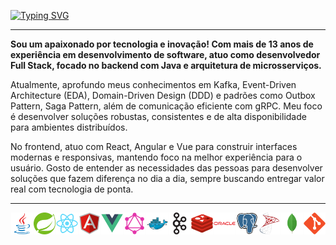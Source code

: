 [![Typing SVG](<https://readme-typing-svg.herokuapp.com?font=Fira+Code&size=24&pause=1000&color=00C9FF&center=true&vCenter=true&width=500&lines=Olá,+seja+muito+bem-vindo(a)!+👋>)](https://git.io/typing-svg)

---

**Sou um apaixonado por tecnologia e inovação! Com mais de 13 anos de experiência em desenvolvimento de software, atuo como desenvolvedor Full Stack, focado no backend com Java e arquitetura de microsserviços.**

Atualmente, aprofundo meus conhecimentos em Kafka, Event-Driven Architecture (EDA), Domain-Driven Design (DDD) e padrões como Outbox Pattern, Saga Pattern, além de comunicação eficiente com gRPC. Meu foco é desenvolver soluções robustas, consistentes e de alta disponibilidade para ambientes distribuídos.

No frontend, atuo com React, Angular e Vue para construir interfaces modernas e responsivas, mantendo foco na melhor experiência para o usuário. Gosto de entender as necessidades das pessoas para desenvolver soluções que fazem diferença no dia a dia, sempre buscando entregar valor real com tecnologia de ponta.

---

<div style="display: flex; justify-content: space-around; align-items: center;">

<img height="35" width="35" src="./assets/java.svg" alt="Java"/>
<img height="35" width="35" src="./assets/spring.svg" alt="Spring"/>
<img height="35" width="35" src="./assets/react.svg" alt="React"/>
<img height="35" width="35" src="./assets/angular.svg" alt="Angular"/>
<img height="35" width="35" src="./assets/vue.svg" alt="Vue"/>
<img height="35" width="35" src="./assets/graphql.svg" alt="GraphQL" />
<img height="35" width="35" src="./assets/docker.svg" alt="Docker"/>
<img height="35" width="35" src="./assets/kafka.svg" alt="Kafka"/>
<img height="35" width="35" src="./assets/redis.svg" alt="Redis"/>
<img height="35" width="35" src="./assets/oracle.svg" alt="Oracle"/>
<img height="35" width="35" src="./assets/postgresql.svg" alt="PostgreSQL"/>
<img height="35" width="35" src="./assets/sqlserver.svg" alt="SQL Sever"/>
<img height="35" width="35" src="./assets/mongodb.svg" alt="MongoDB"/>
<img height="35" width="35" src="./assets/git.svg" alt="Git"/>

</div>
